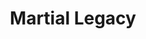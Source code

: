 --- 
title: "Martial Legacy"
publishdate: "2018-12-15T16:48:46+02:00"
src: "https://365manga.net/manga/martial-legacy"
image: "https://data.365manga.net/images/thumbnails/32806-martial-legacy.jpg"
description: " A boy named Shi Shan along with his little sister were offered as sacrifice to a demon that has been haunting their village. They were rescued by a martial artist who exorcise demons. He took the siblings in as his disciples and taught them the art of cultivation and about the demons that dwell in this world."
---